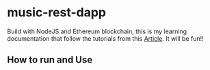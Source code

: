 # music-rest-dapp
Build with NodeJS and Ethereum blockchain, this is my learning documentation that follow the tutorials from this [Article](https://www.smashingmagazine.com/2021/01/nodejs-api-ethereum-blockchain/). It will be fun!!

## How to run and Use